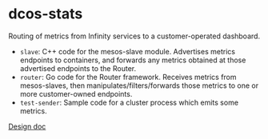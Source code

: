 # dcos-stats
Routing of metrics from Infinity services to a customer-operated dashboard.

- ```slave```: C++ code for the mesos-slave module. Advertises metrics endpoints to containers, and forwards any metrics obtained at those advertised endpoints to the Router.
- ```router```: Go code for the Router framework. Receives metrics from mesos-slaves, then manipulates/filters/forwards those metrics to one or more customer-owned endpoints.
- ```test-sender```: Sample code for a cluster process which emits some metrics.

[Design doc](https://docs.google.com/document/d/11XZF8600Fqfw_yY9YeSh-rX2jJVN4rjw_oQuJFkvlwM/edit#)
